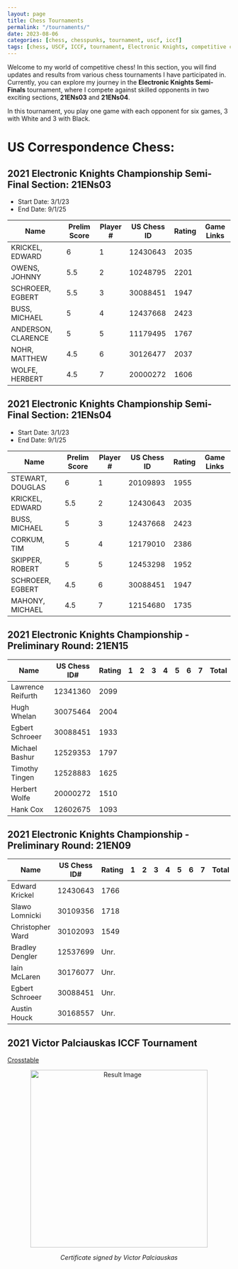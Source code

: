 ```yaml
---
layout: page
title: Chess Tournaments
permalink: "/tournaments/"
date: 2023-08-06
categories: [chess, chesspunks, tournament, uscf, iccf]
tags: [chess, USCF, ICCF, tournament, Electronic Knights, competitive chess, Chesspunks, strategy, analysis, results]
---
```

Welcome to my world of competitive chess! In this section, you will find updates and results from various chess tournaments I have participated in. Currently, you can explore my journey in the **Electronic Knights Semi-Finals** tournament, where I compete against skilled opponents in two exciting sections, **21ENs03** and **21ENs04**.

In this tournament, you play one game with each opponent for six games, 3 with White and 3 with Black.

# US Correspondence Chess:
## 2021 Electronic Knights Championship Semi-Final Section: 21ENs03

- Start Date: 3/1/23
- End Date: 9/1/25

| Name                  | Prelim Score | Player # | US Chess ID | Rating | Game Links |
|-----------------------|--------------|----------|-------------|--------|------------|
| KRICKEL, EDWARD       | 6            | 1        | 12430643    | 2035   |            |
| OWENS, JOHNNY         | 5.5          | 2        | 10248795    | 2201   |            |
| SCHROEER, EGBERT      | 5.5          | 3        | 30088451    | 1947   |            |
| BUSS, MICHAEL         | 5            | 4        | 12437668    | 2423   |            |
| ANDERSON, CLARENCE    | 5            | 5        | 11179495    | 1767   |            |
| NOHR, MATTHEW         | 4.5          | 6        | 30126477    | 2037   |            | 
| WOLFE, HERBERT        | 4.5          | 7        | 20000272    | 1606   |            | 

## 2021 Electronic Knights Championship Semi-Final Section: 21ENs04

- Start Date: 3/1/23
- End Date: 9/1/25

| Name               | Prelim Score | Player # | US Chess ID | Rating | Game Links |
|--------------------|--------------|----------|-------------|--------|------------|
| STEWART, DOUGLAS   | 6            | 1        | 20109893    | 1955   |            |
| KRICKEL, EDWARD    | 5.5          | 2        | 12430643    | 2035   |            |
| BUSS, MICHAEL      | 5            | 3        | 12437668    | 2423   |            |
| CORKUM, TIM        | 5            | 4        | 12179010    | 2386   |            |
| SKIPPER, ROBERT    | 5            | 5        | 12453298    | 1952   |            |
| SCHROEER, EGBERT   | 4.5          | 6        | 30088451    | 1947   |            |
| MAHONY, MICHAEL    | 4.5          | 7        | 12154680    | 1735   |


## 2021 Electronic Knights Championship - Preliminary Round: 21EN15 

| Name | US Chess ID# | Rating | 1 | 2 | 3 | 4 | 5 | 6 | 7 | Total |
| --- | --- | --- | --- | --- | --- | --- | --- | --- | --- | --- |
| Lawrence Reifurth | 12341360 | 2099 | | | | | | | | |
| Hugh Whelan | 30075464 | 2004 | | | | | | | | |
| Egbert Schroeer | 30088451 | 1933 | | | | | | | | |
| Michael Bashur | 12529353 | 1797 | | | | | | | | |
| Timothy Tingen | 12528883 | 1625 | | | | | | | | |
| Herbert Wolfe | 20000272 | 1510 | | | | | | | | |
| Hank Cox | 12602675 | 1093 | | | | | | | | |

## 2021 Electronic Knights Championship - Preliminary Round: 21EN09 

| Name | US Chess ID# | Rating | 1 | 2 | 3 | 4 | 5 | 6 | 7 | Total |
| --- | --- | --- | --- | --- | --- | --- | --- | --- | --- | --- |
| Edward Krickel | 12430643 | 1766 | | | | | | | | |
| Slawo Lomnicki | 30109356 | 1718 | | | | | | | | |
| Christopher Ward | 30102093 | 1549 | | | | | | | | |
| Bradley Dengler | 12537699 | Unr. | | | | | | | | |
| Iain McLaren | 30176077 | Unr. | | | | | | | | |
| Egbert Schroeer | 30088451 | Unr. | | | | | | | | |
| Austin Houck | 30168557 | Unr. | | | | | | | | |

## 2021 Victor Palciauskas ICCF Tournament

[Crosstable](https://www.iccf.com/event?id=93278)

<div align="center">
    <img src="https://github.com/Egbert-Azure/egbert-azure.Github.io/assets/55332675/8a11d0ae-7a82-4b14-a28b-43ceb70df4be" alt="Result Image" width="400">
    <div align="center">
        <p><em>Certificate signed by Victor Palciauskas</em></p>
    </div>
</div>


